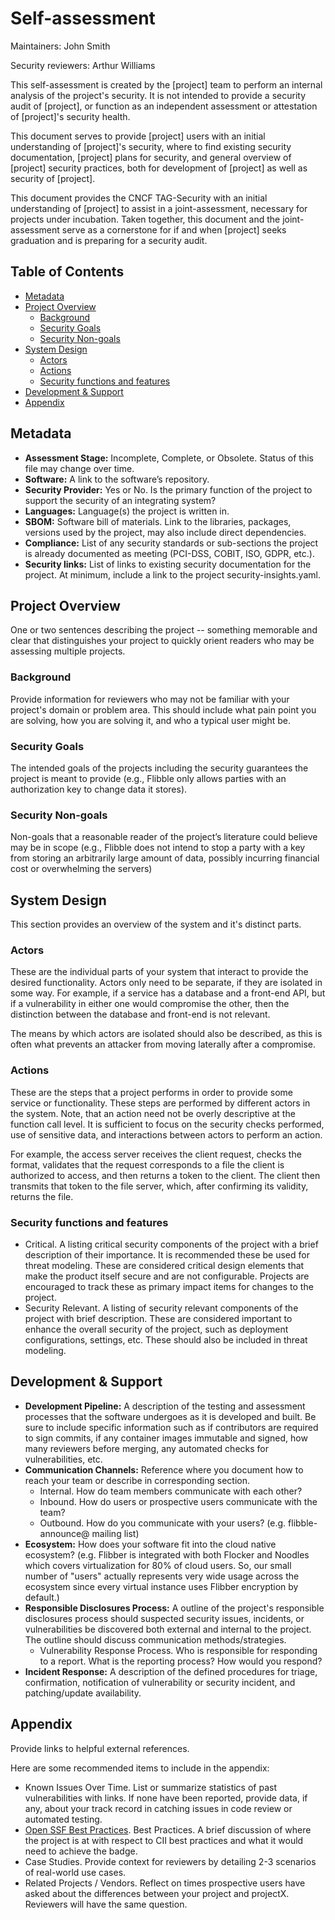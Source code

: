 # Self-assessment

Maintainers: John Smith

Security reviewers: Arthur Williams

This self-assessment is created by the [project] team to perform an internal analysis of the
project's security.  It is not intended to provide a security audit of [project], or
function as an independent assessment or attestation of [project]'s security health.

This document serves to provide [project] users with an initial understanding of
[project]'s security, where to find existing security documentation, [project] plans for
security, and general overview of [project] security practices, both for development of
[project] as well as security of [project].

This document provides the CNCF TAG-Security with an initial understanding of [project]
to assist in a joint-assessment, necessary for projects under incubation.  Taken
together, this document and the joint-assessment serve as a cornerstone for if and when
[project] seeks graduation and is preparing for a security audit.

## Table of Contents

- [Metadata](#metadata)
- [Project Overview](#project-overview)
  - [Background](#background)
  - [Security Goals](#security-goals)
  - [Security Non-goals](#security-non-goals)
- [System Design](#system-design)
  - [Actors](#actors)
  - [Actions](#actions)
  - [Security functions and features](#security-functions-and-features)
- [Development & Support](#development--support)
- [Appendix](#appendix)

## Metadata

- **Assessment Stage:** Incomplete, Complete, or Obsolete. Status of this file may change over time.
- **Software:** A link to the software’s repository.
- **Security Provider:** Yes or No. Is the primary function of the project to support the security of an integrating system?
- **Languages:** Language(s) the project is written in.
- **SBOM:** Software bill of materials.  Link to the libraries, packages, versions used by the project, may also include direct dependencies.
- **Compliance:**  List of any security standards or sub-sections the project is already documented as meeting (PCI-DSS, COBIT, ISO, GDPR, etc.).
- **Security links:** List of links to existing security documentation for the project. At minimum, include a link to the project security-insights.yaml.

## Project Overview

One or two sentences describing the project -- something memorable and clear
that distinguishes your project to quickly orient readers who may be assessing
multiple projects.

### Background

Provide information for reviewers who may not be familiar with your project's
domain or problem area. This should include what pain point you are solving,
how you are solving it, and who a typical user might be.

### Security Goals

The intended goals of the projects including the security guarantees the project
is meant to provide (e.g., Flibble only allows parties with an authorization
key to change data it stores).

### Security Non-goals

Non-goals that a reasonable reader of the project’s literature could believe may
be in scope (e.g., Flibble does not intend to stop a party with a key from storing
an arbitrarily large amount of data, possibly incurring financial cost or overwhelming
the servers)

## System Design

This section provides an overview of the system and it's distinct parts.

### Actors

These are the individual parts of your system that interact to provide the
desired functionality.  Actors only need to be separate, if they are isolated
in some way.  For example, if a service has a database and a front-end API, but
if a vulnerability in either one would compromise the other, then the distinction
between the database and front-end is not relevant.

The means by which actors are isolated should also be described, as this is often
what prevents an attacker from moving laterally after a compromise.

### Actions

These are the steps that a project performs in order to provide some service
or functionality.  These steps are performed by different actors in the system.
Note, that an action need not be overly descriptive at the function call level.
It is sufficient to focus on the security checks performed, use of sensitive
data, and interactions between actors to perform an action.

For example, the access server receives the client request, checks the format,
validates that the request corresponds to a file the client is authorized to
access, and then returns a token to the client.  The client then transmits that
token to the file server, which, after confirming its validity, returns the file.

### Security functions and features

- Critical.  A listing critical security components of the project with a brief
description of their importance.  It is recommended these be used for threat modeling.
These are considered critical design elements that make the product itself secure and
are not configurable.  Projects are encouraged to track these as primary impact items
for changes to the project.
- Security Relevant.  A listing of security relevant components of the project with
  brief description.  These are considered important to enhance the overall security of
the project, such as deployment configurations, settings, etc.  These should also be
included in threat modeling.

## Development & Support

- **Development Pipeline:**  A description of the testing and assessment processes that
  the software undergoes as it is developed and built. Be sure to include specific
information such as if contributors are required to sign commits, if any container
images immutable and signed, how many reviewers before merging, any automated checks for
vulnerabilities, etc.
- **Communication Channels:** Reference where you document how to reach your team or
  describe in corresponding section.
  - Internal. How do team members communicate with each other?
  - Inbound. How do users or prospective users communicate with the team?
  - Outbound. How do you communicate with your users? (e.g. flibble-announce@
    mailing list)
- **Ecosystem:** How does your software fit into the cloud native ecosystem?  (e.g.
  Flibber is integrated with both Flocker and Noodles which covers
virtualization for 80% of cloud users. So, our small number of "users" actually
represents very wide usage across the ecosystem since every virtual instance uses
Flibber encryption by default.)
- **Responsible Disclosures Process:** A outline of the project's responsible
  disclosures process should suspected security issues, incidents, or
vulnerabilities be discovered both external and internal to the project. The
outline should discuss communication methods/strategies.
  - Vulnerability Response Process. Who is responsible for responding to a
    report. What is the reporting process? How would you respond?
- **Incident Response:** A description of the defined procedures for triage,
  confirmation, notification of vulnerability or security incident, and
patching/update availability.

## Appendix

Provide links to helpful external references.

Here are some recommended items to include in the appendix:

- Known Issues Over Time. List or summarize statistics of past vulnerabilities
  with links. If none have been reported, provide data, if any, about your track
record in catching issues in code review or automated testing.
- [Open SSF Best Practices](https://www.bestpractices.dev/en).
  Best Practices. A brief discussion of where the project is at
  with respect to CII best practices and what it would need to
  achieve the badge.
- Case Studies. Provide context for reviewers by detailing 2-3 scenarios of
  real-world use cases.
- Related Projects / Vendors. Reflect on times prospective users have asked
  about the differences between your project and projectX. Reviewers will have
the same question.
